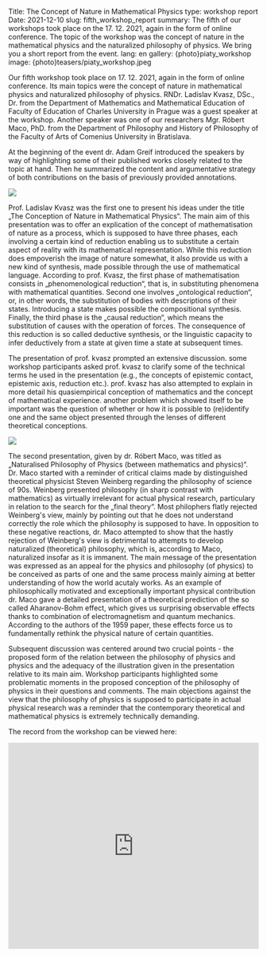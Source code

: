 Title: The Concept of Nature in Mathematical Physics
type: workshop report
Date: 2021-12-10
slug: fifth_workshop_report
summary: The fifth of our workshops took place on the 17. 12. 2021, again in the form of online conference. The topic of the workshop was the concept of nature in the mathematical physics and the naturalized philosophy of physics. We bring you a short report from the event.
lang: en
gallery: {photo}piaty_workshop
image: {photo}teasers/piaty_workshop.jpeg

Our fifth workshop took place on 17. 12. 2021, again in the form of online
conference. Its main topics were the concept of nature in mathematical physics
and naturalized philosophy of physics. RNDr. Ladislav Kvasz, DSc., Dr. from the
Department of Mathematics and Mathematical Education of Faculty of Education of
Charles University in Prague was a guest speaker at the workshop. Another
speaker was one of our researchers Mgr. Róbert Maco, PhD. from the Department of
Philosophy and History of Philosophy of the Faculty of Arts of Comenius
University in Bratislava. 

At the beginning of the event dr. Adam Greif introduced the speakers by way of
highlighting some of their published works closely related to the topic at hand.
Then he summarized the content and argumentative strategy of both contributions
on the basis of previously provided annotations. 

<img class="right" src="{static}/photos/piaty_workshop/fifth_workshop_1.jpg">

Prof. Ladislav Kvasz was the first one to present his ideas under the title „The
Conception of Nature in Mathematical Physics“. The main aim of this presentation
was to offer an explication of the concept of mathematisation of nature as a
process, which is supposed to have three phases, each involving a certain kind
of reduction enabling us to substitute a certain aspect of reality with its
mathematical representation. While this reduction does empoverish the image of
nature somewhat, it also provide us with a new kind of synthesis, made possible
through the use of mathematical language. According to prof. Kvasz, the first
phase of mathematisation consists in „phenomenological reduction“, that is, in
substituting phenomena with mathematical quantities. Second one involves
„ontological reduction“, or, in other words, the substitution of bodies with
descriptions of their states. Introducing a state makes possible the
compositional synthesis. Finally, the third phase is the „causal reduction“,
which means the substitution of causes with the operation of forces. The
consequence of this reduction is so called deductive synthesis, or the
linguistic capacity to infer deductively from a state at given time a state at
subsequent times. 


The presentation of prof. kvasz prompted an extensive discussion. some workshop
participants asked prof. kvasz to clarify some of the technical terms he
used in the presentation (e.g., the concepts of
epistemic contact, epistemic axis, reduction etc.). prof. kvasz has also
attempted to explain in more detail his quasiempirical conception of mathematics
and the concept of mathematical experience. another problem which showed itself
to be important was the question of whether or how it is possible to
(re)identify one and the same object presented through the lenses of different
theoretical conceptions.  

<img class="left" src="{static}/photos/piaty_workshop/fifth_workshop_3.jpg">

The second presentation, given by dr. Róbert Maco, was titled as „Naturalised
Philosophy of Physics (between mathematics and physics)“. Dr. Maco started with
a reminder of critical claims made by distinguished theoretical physicist
Steven Weinberg regarding the philosophy of science of 90s. Weinberg presented
philosophy (in sharp contrast with mathematics) as virtually irrelevant for
actual physical research, particulary in relation to the search for the „final
theory“. Most philophers flatly rejected Weinberg's view, mainly by pointing out
that he does not understand correctly the role which the philosophy is supposed
to have. In opposition to these negative reactions, dr. Maco attempted to show
that the hastly rejection of Weinberg's view is detrimental to attempts to
develop naturalized (theoretical) philosophy, which is, according to Maco,
naturalized insofar as it is immanent. The main message of the
presentation was expressed as an appeal for the physics and philosophy (of
physics) to be conceived as parts of one and the same process mainly aiming at
better understanding of how the world acutaly works. As an example of
philosophically motivated and exceptionally important physical contribution dr.
Maco gave a detailed presentation of a theoretical prediction of the so called
Aharanov-Bohm effect, which gives us surprising observable effects thanks to
combination of electromagnetism and quantum mechanics. According to the authors
of the 1959 paper, these effects force us to fundamentally rethink the
physical nature of certain quantities. 

Subsequent discussion was centered around two crucial points - the proposed form
of the relation between the philosophy of physics and physics and the adequacy
of the illustration given in the presentation relative to its main aim. Workshop
participants highlighted some problematic moments in the proposed conception of
the philosophy of physics in their questions and comments. The main objections
against the view that the philosophy of physics is supposed to participate in
actual physical research was a reminder that the contemporary theoretical and
mathematical physics is extremely technically demanding. 

The record from the workshop can be viewed here:
<iframe width="100%" height="415" src="https://www.youtube.com/embed/RPB1C6iqRv8" title="YouTube video player" frameborder="0" allow="accelerometer; autoplay; clipboard-write; encrypted-media; gyroscope; picture-in-picture" allowfullscreen></iframe>
